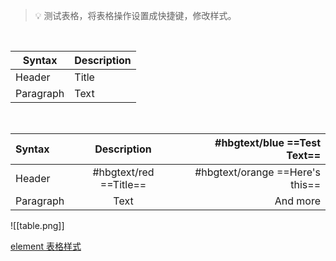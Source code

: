 >💡 测试表格，将表格操作设置成快捷键，修改样式。

</br>


| Syntax      | Description |
| ----------- | ----------- |
| Header      | Title       |
| Paragraph   | Text        |

</br>


| Syntax      | Description | #hbgtext/blue ==Test Text==     |
| :---        |    :----:   |          ---: |
| Header      | #hbgtext/red ==Title==       | #hbgtext/orange ==Here's this==   |
| Paragraph   | Text        | And more      |

![[table.png]]

[element 表格样式](https://element-plus.gitee.io/#/zh-CN/component/table)


